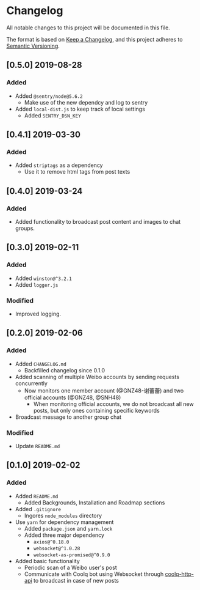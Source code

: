 # Changelog
All notable changes to this project will be documented in this file.

The format is based on [Keep a Changelog](https://keepachangelog.com/en/1.0.0/),
and this project adheres to [Semantic Versioning](https://semver.org/spec/v2.0.0.html).

## [0.5.0] 2019-08-28
### Added
- Added `@sentry/node@5.6.2`
  - Make use of the new dependcy and log to sentry
- Added `local-dist.js` to keep track of local settings
  - Added `SENTRY_DSN_KEY`

## [0.4.1] 2019-03-30
### Added
- Added `striptags` as a dependency
  - Use it to remove html tags from post texts

## [0.4.0] 2019-03-24
### Added
- Added functionality to broadcast post content and images to chat groups.

## [0.3.0] 2019-02-11
### Added
- Added `winston@^3.2.1`
- Added `logger.js`

### Modified
- Improved logging.

## [0.2.0] 2019-02-06
### Added
- Added `CHANGELOG.md`
  - Backfilled changelog since 0.1.0
- Added scanning of multiple Weibo accounts by sending requests concurrently
  - Now monitors one member account (@GNZ48-谢蕾蕾) and two official accounts (@GNZ48, @SNH48)
    - When monitoring official accounts, we do not broadcast all new posts, but only ones containing specific keywords
- Broadcast message to another group chat

### Modified
- Update `README.md`

## [0.1.0] 2019-02-02
### Added
- Added `README.md`
  - Added Backgrounds, Installation and Roadmap sections
- Added `.gitignore`
  - Ingores `node_modules` directory
- Use `yarn` for dependency management
  - Added `package.json` and `yarn.lock`
  - Added three major dependency
    - `axios@^0.18.0`
    - `websocket@^1.0.28`
    - `websocket-as-promised@^0.9.0`
- Added basic functionality
  - Periodic scan of a Weibo user's post
  - Communicate with Coolq bot using Websocket through [coolq-http-api](https://github.com/richardchien/coolq-http-api) to broadcast in case of new posts


